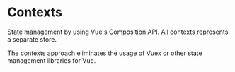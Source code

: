 # Contexts
State management by using Vue's Composition API. All contexts represents a separate store.

The contexts approach eliminates the usage of Vuex or other state management libraries for Vue.
